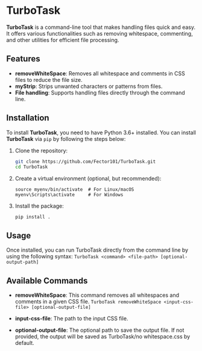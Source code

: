 # TurboTask

**TurboTask** is a command-line tool that makes handling files quick and easy. It offers various functionalities such as removing whitespace, commenting, and other utilities for efficient file processing.

## Features

- **removeWhiteSpace**: Removes all whitespace and comments in CSS files to reduce the file size.
- **myStrip**: Strips unwanted characters or patterns from files.
- **File handling**: Supports handling files directly through the command line.

## Installation

To install **TurboTask**, you need to have Python 3.6+ installed. You can install **TurboTask** via `pip` by following the steps below:

1. Clone the repository:

   ```bash
   git clone https://github.com/Fector101/TurboTask.git
   cd TurboTask
   ```

2. Create a virtual environment (optional, but recommended):

    ```python3 -m venv myenv
    source myenv/bin/activate  # For Linux/macOS
    myenv\Scripts\activate     # For Windows
    ```

3. Install the package:

    ```pip install .```

## Usage

Once installed, you can run TurboTask directly from the command line by using the following syntax:
    ```TurboTask <command> <file-path> [optional-output-path]```

## Available Commands

- **removeWhiteSpace**: This command removes all whitespaces and comments in a given CSS file.
    ```TurboTask removeWhiteSpace <input-css-file> [optional-output-file]```

- **input-css-file**: The path to the input CSS file.
- **optional-output-file**: The optional path to save the output file. If not provided, the output will be saved as TurboTask/no whitespace.css   by default.
<!-- 
Example:

    TurboTask removeWhiteSpace header.css

    myStrip: Strips unwanted characters or patterns from the specified file. This feature will be available in future releases.

Examples

    To remove whitespace and comments from a CSS file:

TurboTask removeWhiteSpace header.css

This will process the header.css file and output the result to TurboTask/no whitespace.css.

To specify a custom output path:

    TurboTask removeWhiteSpace header.css output/no_whitespace.css

Contributing

We welcome contributions to TurboTask. If you'd like to contribute, please follow the steps below:

    Fork the repository.
    Create a new branch for your changes.
    Commit your changes.
    Push your changes to your fork.
    Open a pull request with a description of your changes.

License

This project is licensed under the MIT License - see the LICENSE file for details.
Author

    Fabian - fabianjoseph063@gmail.com
    GitHub: https://github.com/Fector101/TurboTask

Acknowledgments

    Thanks to Colorama for adding color support to terminal output.
    Inspired by various open-source CLI tools.
 -->
